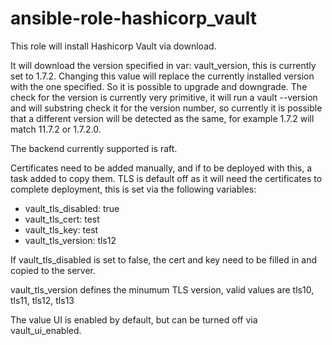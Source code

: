# ansible-role-hashicorp_vault

This role will install Hashicorp Vault via download.

It will download the version specified in var: vault_version, this is currently set to 1.7.2. Changing this value will replace the currently installed version with the one specified. So it is possible to upgrade and downgrade. The check for the version is currently very primitive, it will run a vault --version and will substring check it for the version number, so currently it is possible that a different version will be detected as the same, for example 1.7.2 will match 11.7.2 or 1.7.2.0.

The backend currently supported is raft.

Certificates need to be added manually, and if to be deployed with this, a task added to copy them.
TLS is default off as it will need the certificates to complete deployment, this is set via the following variables:

- vault_tls_disabled: true
- vault_tls_cert: test
- vault_tls_key: test
- vault_tls_version: tls12

If vault_tls_disabled is set to false, the cert and key need to be filled in and copied to the server.

vault_tls_version defines the minumum TLS version, valid values are tls10, tls11, tls12, tls13


The value UI is enabled by default, but can be turned off via vault_ui_enabled.